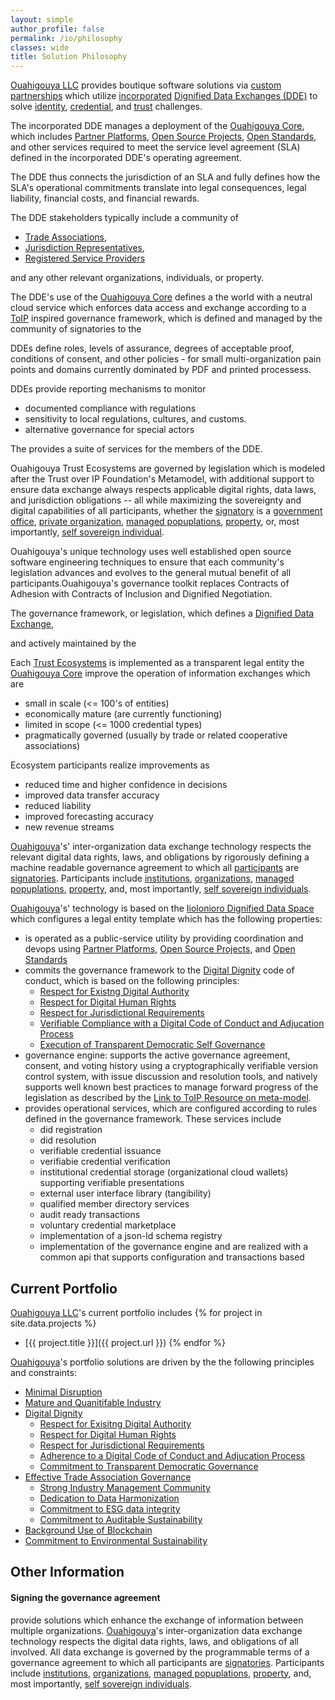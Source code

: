 ```yaml
---
layout: simple
author_profile: false
permalink: /io/philosophy
classes: wide
title: Solution Philosophy
---
```


[Ouahigouya LLC](./llc) provides boutique software solutions via
[custom partnerships](./portfolio) which utilize
[incorporated](./glossary#incorporating)
[Dignified Data Exchanges (DDE)](./glossary#dignified-data-exchange)
to solve
[identity](./glossary#identity), [credential](./glossary#credential),
and [trust](./glossary#trust) challenges.

The incorporated DDE manages a deployment of the
[Ouahigouya Core](./core), which includes [Partner Platforms](./partner),
[Open Source Projects](./foss), [Open Standards](./standards),
and other services required to meet the service level
agreement (SLA) defined in the incorporated DDE's operating agreement.

The DDE thus connects the jurisdiction of an SLA and fully defines
how the SLA's operational commitments translate into legal consequences,
legal liability, financial costs, and financial rewards.

The DDE stakeholders typically include a community of
  * [Trade Associations](./glossary#trade-association),
  * [Jurisdiction Representatives](./glossary#jurisdiction-representative),
  * [Registered Service Providers](/glossary#registered-service-provider)

and any other relevant organizations, individuals, or property.

The DDE's use of the [Ouahigouya Core](./core) defines a  the
world with a neutral cloud service which enforces data access
and exchange according to a [ToIP]()
inspired governance framework, which is defined and managed by
the community of signatories to the


  DDEs define roles, levels of
assurance, degrees of acceptable proof, conditions of consent,
and other policies - for small multi-organization pain points
and domains currently dominated by PDF and printed processess.


DDEs provide reporting mechanisms to monitor
  * documented compliance with regulations
  * sensitivity to local regulations, cultures, and customs.
  * alternative governance for special actors

The  provides a suite of services for the members of the DDE.





Ouahigouya Trust Ecosystems are governed by legislation which is modeled
after the Trust over IP Foundation's Metamodel, with additional support
to ensure data exchange always respects applicable digital rights, data
laws, and jurisdiction obligations -- all while maximizing the sovereignty
and digital capabilities of all participants, whether the
[signatory](./glossary#signatory) is a
[government office](./glossary#institution),
[private organization](./glossary#organization),
[managed popuplations](./glossary#managed-populations),
[property](./glossary#property),
or, most importantly,
[self sovereign individual](./glossary#self-sovereign-individual).


Ouahigouya's unique technology uses well established
open source software engineering techniques to ensure that
each community's legislation advances and evolves to the general mutual
benefit of all participants.Ouahigouya's governance toolkit replaces Contracts of Adhesion with Contracts of Inclusion and Dignified Negotiation.


The governance framework, or legislation, which defines a
[Dignified Data Exchange](./glossary#dignified-data-exchange),

 and actively maintained by the

Each [Trust Ecosystems](./glossary#trust-ecosystems) is implemented
as a transparent legal entity
the [Ouahigouya Core](./core) improve
the operation of information exchanges which are
  * small in scale (<= 100's of entities)
  * economically mature (are currently functioning)
  * limited in scope (<= 1000 credential types)
  * pragmatically governed (usually by trade or related cooperative
    associations)


Ecosystem participants realize improvements as
  * reduced time and higher confidence in decisions
  * improved data transfer accuracy
  * reduced liability
  * improved forecasting accuracy
  * new revenue streams




[Ouahigouya](./llc)'s' inter-organization data exchange technology respects
the relevant digital data rights, laws, and obligations by rigorously
defining a machine readable governance agreement to which all
[participants](./glossary#participant)
are [signatories](./glossary#signatory).  Participants include
[institutions](./glossary#institution),
[organizations](./glossary#organization),
[managed popuplations](./glossary#managed-populations),
[property](./glossary#property),
and, most importantly,
[self sovereign individuals](./glossary#self-sovereign-individuals).


[Ouahigouya](./llc)'s' technology is based on the
[Iiolonioro Dignified Data Space](./io/dds) which configures a legal entity
template which has the following properties:
* is operated as a public-service utility by providing coordination and
  devops using [Partner Platforms](./partner), [Open Source Projects](./foss),
  and [Open Standards](./standards)
* commits the governance framework to the [Digital Dignity](./dignity) code of conduct,
  which is based on the following principles:
  * [Respect for Existng Digital Authority](./dignity/respect)
  * [Respect for Digital Human Rights](./dignity/rights)
  * [Respect for Jurisdictional Requirements](./dignity/jurisdiction)
  * [Verifiable Compliance with a Digital Code of Conduct and Adjucation Process](./dignity/judiciary)
  * [Execution of Transparent Democratic Self Governance](./dignity/governance)
* governance engine: supports the active governance agreement, consent, and voting history using a
  cryptographically verifiable version control system, with issue discussion
  and resolution tools, and natively supports well known best practices to manage
  forward progress of the legislation as described by the
  [Link to ToIP Resource on meta-model](http://find-good-reference).
* provides operational services, which are configured according to rules
  defined in the governance framework.  These services include
    - did registration
    - did resolution
    - verifiable credential issuance
    - verifiabie credential verification
    - institutional credential storage (organizational cloud wallets) supporting
      verifiable presentations
    - external user interface library (tangibility)
    - qualified member directory services
    - audit ready transactions
    - voluntary credential marketplace
    - implementation of a json-ld schema registry
    - implementation of the governance engine
  and are realized with a common api that supports configuration and transactions
  based




## Current Portfolio

[Ouahigouya LLC](./llc)'s current portfolio includes
{% for project in site.data.projects %}
* [{{ project.title }}]({{ project.url }})
{% endfor %}


[Ouahigouya](./llc)'s portfolio solutions are driven by the
the following principles and constraints:
* [Minimal Disruption](./disruption)
* [Mature and Quanitifable Industry](./mature)
* [Digital Dignity](./dignity)
  * [Respect for Exisitng Digital Authority](./dignity/respect)
  * [Respect for Digital Human Rights](./dignity/rights)
  * [Respect for Jurisdictional Requirements](./dignity/jurisdiction)
  * [Adherence to a Digital Code of Conduct and Adjucation Process](./dignity/judiciary)
  * [Commitment to Transparent Democratic Governance](./dignity/governance)
* [Effective Trade Association Governance](./trade)
  * [Strong Industry Management Community](./trade/community)
  * [Dedication to Data Harmonization](./trade/harmonization)
  * [Commitment to ESG data integrity](./trade/esg)
  * [Commitment to Auditable Sustainability](./trade/sustainability)
* [Background Use of Blockchain](./blockchain)
* [Commitment to Environmental Sustainability](./sustainability)


## Other Information

#### Signing the governance agreement


 provide solutions which enhance the
exchange of information between multiple organizations.
[Ouahigouya](./llc)'s inter-organization
data exchange technology respects the digital data rights,
laws, and obligations of all involved.  All data exchange is governed by the
programmable terms of a governance agreement to which all participants
are [signatories](./glossary#signatory).  Participants include
[institutions](./glossary#institution),
[organizations](./glossary#organization),
[managed popuplations](./glossary#managed-populations),
[property](./glossary#property),
and, most importantly,
[self sovereign individuals](./glossary#self-sovereign-individuals).
